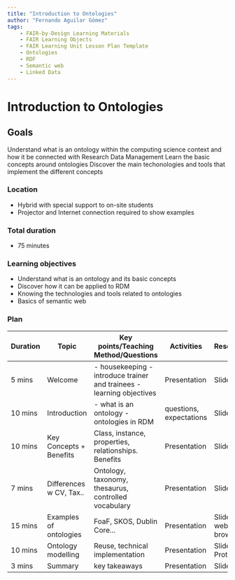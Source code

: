 ```yaml
---
title: "Introduction to Ontologies"
author: "Fernando Aguilar Gómez"
tags: 
    - FAIR-by-Design Learning Materials
    - FAIR Learning Objects
    - FAIR Learning Unit Lesson Plan Template
    - Ontologies
    - RDF
    - Semantic web
    - Linked Data
---
```


# Introduction to Ontologies

## Goals

Understand what is an ontology within the computing science context and how it be connected with Research Data Management
Learn the basic concepts around ontologies
Discover the main techonologies and tools that implement the different concepts

### Location
- Hybrid with special support to on-site students
- Projector and Internet connection required to show examples

### Total duration
- 75 minutes

### Learning objectives
- Understand what is an ontology and its basic concepts
- Discover how it can be applied to RDM
- Knowing the technologies and tools related to ontologies
- Basics of semantic web

### Plan
| Duration | Topic                  | Key points/Teaching Method/Questions                                   | Activities               | Resources                  |
|----------|------------------------|------------------------------------------------------------------------|--------------------------|----------------------------|
| 5 mins   | Welcome                | - housekeeping  - introduce trainer and trainees - learning objectives | Presentation             | Slides                     |
| 10 mins  | Introduction           | - what is an ontology - ontologies in RDM                              | questions, expectations  | Slides                     |
| 10 mins  | Key Concepts + Benefits| Class, instance, properties, relationships. Benefits                   | Presentation             | Slides                     |
| 7 mins   | Differences w CV, Tax..| Ontology, taxonomy, thesaurus, controlled vocabulary                   | Presentation             | Slides                     |
| 15 mins  | Examples of ontologies | FoaF, SKOS, Dublin Core...                                             | Presentation             | Slides + web browser       |
| 10 mins  | Ontology modelling     | Reuse, technical implementation                                        | Presentation             | Slides + Protegè           |
| 3 mins   | Summary                | key takeaways                                                          | Presentation             | Slides                     |


